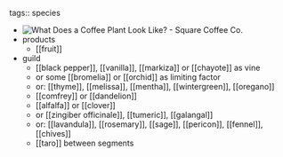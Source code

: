 tags:: species

- ![What Does a Coffee Plant Look Like? - Square Coffee Co.](https://peach-geographical-bat-397.mypinata.cloud/ipfs/QmQYWS8DM2s9meBH8YAGSSXMYayKcLxdh1N6FfyNLc4YZE)
- products
	- [[fruit]]
- guild
	- [[black pepper]], [[vanilla]], [[markiza]] or [[chayote]] as vine
	- or some [[bromelia]] or [[orchid]] as limiting factor
	- or: [[thyme]], [[melissa]], [[mentha]], [[wintergreen]], [[oregano]]
	- [[comfrey]] or [[dandelion]]
	- [[alfalfa]] or [[clover]]
	- or [[zingiber officinale]], [[tumeric]], [[galangal]]
	- or: [[lavandula]], [[rosemary]], [[sage]], [[pericon]], [[fennel]], [[chives]]
	- [[taro]] between segments